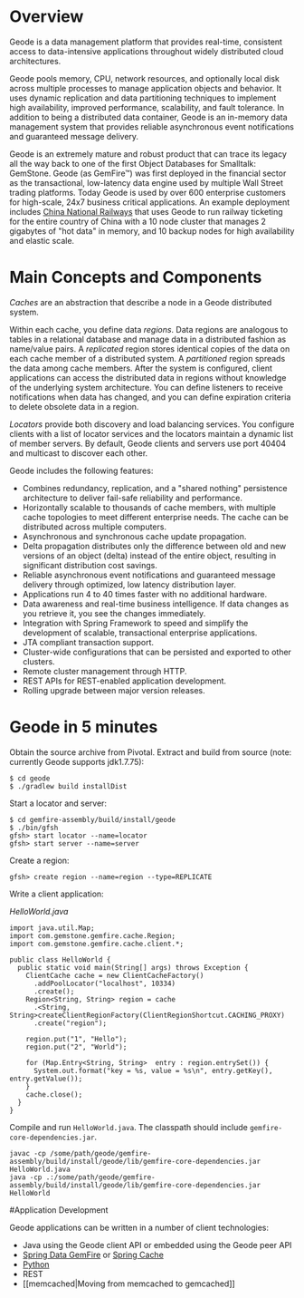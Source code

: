 # Overview

Geode is a data management platform that provides real-time, consistent access to data-intensive applications throughout widely distributed cloud architectures.  

Geode pools memory, CPU, network resources, and optionally local disk across multiple processes to manage application objects and behavior. It uses dynamic replication and data partitioning techniques to implement high availability, improved performance, scalability, and fault tolerance. In addition to being a distributed data container, Geode is an in-memory data management system that provides reliable asynchronous event notifications and guaranteed message delivery.

Geode is an extremely mature and robust product that can trace its legacy all the way back to one of the first Object Databases for Smalltalk: GemStone. Geode (as GemFire™) was first deployed in the financial sector as the transactional, low-latency data engine used by multiple Wall Street trading platforms.  Today Geode is used by over 600 enterprise customers for high-scale, 24x7 business critical applications. An example deployment includes [China National Railways](http://pivotal.io/big-data/case-study/scaling-online-sales-for-the-largest-railway-in-the-world-china-railway-corporation) that uses Geode to run railway ticketing for the entire country of China with a 10 node cluster that manages 2 gigabytes of "hot data" in memory, and 10 backup nodes for high availability and elastic scale.

# Main Concepts and Components

_Caches_ are an abstraction that describe a node in a Geode distributed system.

Within each cache, you define data _regions_. Data regions are analogous to tables in a relational database and manage data in a distributed fashion as name/value pairs. A _replicated_ region stores identical copies of the data on each cache member of a distributed system. A _partitioned_ region spreads the data among cache members. After the system is configured, client applications can access the distributed data in regions without knowledge of the underlying system architecture. You can define listeners to receive notifications when data has changed, and you can define expiration criteria to delete obsolete data in a region.

_Locators_ provide both discovery and load balancing services. You configure clients with a list of locator services and the locators maintain a dynamic list of member servers. By default, Geode clients and servers use port 40404 and multicast to discover each other.

Geode includes the following features:
* Combines redundancy, replication, and a "shared nothing" persistence architecture to deliver fail-safe reliability and performance.
* Horizontally scalable to thousands of cache members, with multiple cache topologies to meet different enterprise needs. The cache can be distributed across multiple computers.
* Asynchronous and synchronous cache update propagation.
* Delta propagation distributes only the difference between old and new versions of an object (delta) instead of the entire object, resulting in significant distribution cost savings.
* Reliable asynchronous event notifications and guaranteed message delivery through optimized, low latency distribution layer.
* Applications run 4 to 40 times faster with no additional hardware.
* Data awareness and real-time business intelligence. If data changes as you retrieve it, you see the changes immediately.
* Integration with Spring Framework to speed and simplify the development of scalable, transactional enterprise applications.
* JTA compliant transaction support.
* Cluster-wide configurations that can be persisted and exported to other clusters.
* Remote cluster management through HTTP.
* REST APIs for REST-enabled application development.
* Rolling upgrade between major version releases.

# Geode in 5 minutes

Obtain the source archive from Pivotal.  Extract and build from source (note: currently Geode supports jdk1.7.75):

    $ cd geode
    $ ./gradlew build installDist

Start a locator and server:

    $ cd gemfire-assembly/build/install/geode
    $ ./bin/gfsh
    gfsh> start locator --name=locator
    gfsh> start server --name=server

Create a region:

    gfsh> create region --name=region --type=REPLICATE

Write a client application:

_HelloWorld.java_

    import java.util.Map;
    import com.gemstone.gemfire.cache.Region;
    import com.gemstone.gemfire.cache.client.*;
    
    public class HelloWorld {
      public static void main(String[] args) throws Exception {
        ClientCache cache = new ClientCacheFactory()
          .addPoolLocator("localhost", 10334)
          .create();
        Region<String, String> region = cache
          .<String, String>createClientRegionFactory(ClientRegionShortcut.CACHING_PROXY)
          .create("region");
    
        region.put("1", "Hello");
        region.put("2", "World");
        
        for (Map.Entry<String, String>  entry : region.entrySet()) {
          System.out.format("key = %s, value = %s\n", entry.getKey(), entry.getValue());
        }
        cache.close();
      }
    }

Compile and run `HelloWorld.java`.  The classpath should include `gemfire-core-dependencies.jar`.

    javac -cp /some/path/geode/gemfire-assembly/build/install/geode/lib/gemfire-core-dependencies.jar HelloWorld.java
    java -cp .:/some/path/geode/gemfire-assembly/build/install/geode/lib/gemfire-core-dependencies.jar HelloWorld

#Application Development

Geode applications can be written in a number of client technologies:

* Java using the Geode client API or embedded using the Geode peer API
* [Spring Data GemFire](http://projects.spring.io/spring-data-gemfire/) or [Spring Cache](http://docs.spring.io/spring/docs/current/spring-framework-reference/html/cache.html)
* [Python](https://github.com/gemfire/py-gemfire-rest)
* REST
* [[memcached|Moving from memcached to gemcached]]